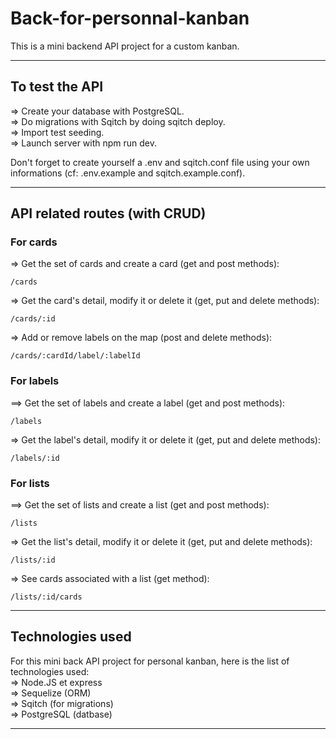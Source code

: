 # Back-for-personnal-kanban
This is a mini backend API project for a custom kanban.

---

## To test the API
=> Create your database with PostgreSQL.  
=> Do migrations with Sqitch by doing sqitch deploy.  
=> Import test seeding.  
=> Launch server with npm run dev.  

Don't forget to create yourself a .env and sqitch.conf file using your own informations (cf: .env.example and sqitch.example.conf).

---

## API related routes (with CRUD)
### For cards
=> Get the set of cards and create a card (get and post methods): 
```
/cards
```

=> Get the card's detail, modify it or delete it (get, put and delete methods):
```
/cards/:id
```

=> Add or remove labels on the map (post and delete methods):
```
/cards/:cardId/label/:labelId
```

### For labels
==> Get the set of labels and create a label (get and post methods): 
```
/labels
``` 

=> Get the label's detail, modify it or delete it (get, put and delete methods):
```
/labels/:id
```

### For lists
==> Get the set of lists and create a list (get and post methods): 
```
/lists
``` 

=> Get the list's detail, modify it or delete it (get, put and delete methods):
```
/lists/:id
```

=> See cards associated with a list (get method):
```
/lists/:id/cards
```

---

## Technologies used
For this mini back API project for personal kanban, here is the list of technologies used:  
=> Node.JS et express  
=> Sequelize (ORM)  
=> Sqitch (for migrations)  
=> PostgreSQL (datbase)  

---

